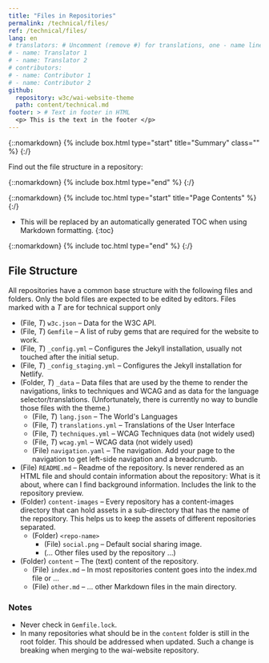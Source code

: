 ```yaml
---
title: "Files in Repositories"
permalink: /technical/files/
ref: /technical/files/
lang: en
# translators: # Uncomment (remove #) for translations, one - name line per translator.
# - name: Translator 1
# - name: Translator 2
# contributors:
# - name: Contributor 1
# - name: Contributor 2
github:
  repository: w3c/wai-website-theme
  path: content/technical.md
footer: > # Text in footer in HTML
  <p> This is the text in the footer </p>
---
```


{::nomarkdown}
{% include box.html type="start" title="Summary" class="" %}
{:/}

Find out the file structure in a repository:

{::nomarkdown}
{% include box.html type="end" %}
{:/}

{::nomarkdown}
{% include toc.html type="start" title="Page Contents" %}
{:/}

- This will be replaced by an automatically generated TOC when using Markdown formatting.
{:toc}

{::nomarkdown}
{% include toc.html type="end" %}
{:/}

## File Structure

All repositories have a common base structure with the following files
and folders. Only the bold files are expected to be edited by editors.
Files marked with a _T_ are for technical support only

-   (File, _T_) `w3c.json` – Data for the W3C API.
-   (File, _T_) `Gemfile` – A list of ruby gems that are required for the website to work.
-   (File, _T_) `_config.yml` – Configures the Jekyll installation, usually not touched after the initial setup.
-   (File, _T_) `_config_staging.yml` – Configures the Jekyll installation for Netlify.
-   (Folder, _T_) `_data` – Data files that are used by the theme to render the
    navigations, links to techniques and WCAG and as data for the
    language selector/translations. (Unfortunately, there is currently
    no way to bundle those files with the theme.)
    -   (File, _T_) `lang.json` – The World's Languages
    -   (File, _T_) `translations.yml` – Translations of the User Interface
    -   (File, _T_) `techniques.yml` – WCAG Techniques data (not widely used)
    -   (File, _T_) `wcag.yml` – WCAG data (not widely used)
    -   (File) `navigation.yaml` – The navigation. Add your page to the navigation to get left-side navigation and a breadcrumb.
-   (File) `README.md` – Readme of the repository. Is never rendered as an HTML file and should contain information about the repository: What is it about, where can I find background information. Includes the link to the repository preview.
-   (Folder) `content-images` – Every repository has a content-images directory that can hold assets in a sub-directory that has the name of the repository. This helps us to keep the assets of different repositories separated.
    -  (Folder) `<repo-name>`
       +  (File) `social.png` – Default social sharing image.
       +  (… Other files used by the repository …)
- (Folder) `content` – The (text) content of the repository.
  - (File) `index.md` – In most repositories content goes into the index.md file or …
  - (File) `other.md` – … other Markdown files in the main directory.


### Notes

- Never check in `Gemfile.lock`.
- In many repositories what should be in the `content` folder is still in the root folder. This should be addressed when updated. Such a change is breaking when merging to the wai-website repository.
